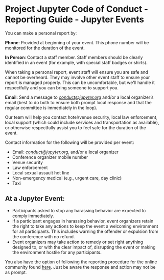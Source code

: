 # Project Jupyter Code of Conduct - Reporting Guide - Jupyter Events

You can make a personal report by:

**Phone**: Provided at beginning of your event. This phone number will be
monitored for the duration of the event.

**In Person**: Contact a staff member. Staff members should be clearly
identified in an event (for example, with special staff badges or shirts).

When taking a personal report, event staff will ensure you are safe and cannot be
overheard. They may involve other event staff to ensure your report is managed
properly. This can be uncomfortable, but we'll handle it respectfully and you
can bring someone to support you.

**Email**: Send a message to
[*conduct@jupyter.org*](mailto:conduct@jupyter.org) and/or a local organizer’s
email (best to do both to ensure both prompt local response and that the
regular committee is immediately in the loop).

Our team will help you contact hotel/venue security, local law enforcement,
local support (which could include services and transportation as available), or
otherwise respectfully assist you to feel safe for the duration of the event.

Contact information for the following will be provided per event:

* Email: [*conduct@jupyter.org*](mailto:conduct@jupyter.org), and/or a local
  organizer
* Conference organizer mobile number
* Venue security
* Law enforcement
* Local sexual assault hot line
* Non-emergency medical (e.g., urgent care, day clinic)
* Taxi


## At a Jupyter Event:
* Participants asked to stop any harassing behavior are expected to comply
  immediately.
* If a participant engages in harassing behavior, event organizers retain the
  right to take any actions to keep the event a welcoming environment for all
  participants. This includes warning the offender or expulsion from the
  conference with no refund.
* Event organizers may take action to remedy or set right anything designed to,
  or with the clear impact of, disrupting the event or making the environment
  hostile for any participants.

You also have the option of following the reporting procedure for the online
community found [here](https://goo.gl/forms/sJzOIie3zde9M71T2). Just be aware
the response and action may not be as prompt.
